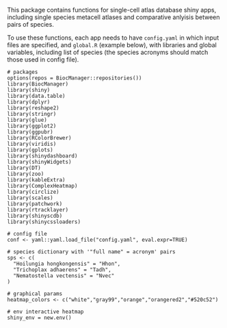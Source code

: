 This package contains functions for single-cell atlas database shiny apps, including single species metacell atlases and comparative anlyisis between pairs of species.

To use these functions, each app needs to have `config.yaml` in which input files are specified, and `global.R` (example below), with libraries and global variables, including list of species (the species acronyms should match those used in config file).

```
# packages
options(repos = BiocManager::repositories())
library(BiocManager)
library(shiny)
library(data.table)
library(dplyr)
library(reshape2)
library(stringr)
library(glue)
library(ggplot2)
library(ggpubr)
library(RColorBrewer)
library(viridis)
library(gplots)
library(shinydashboard)
library(shinyWidgets)
library(DT)
library(zoo)
library(kableExtra)
library(ComplexHeatmap)
library(circlize)
library(scales)
library(patchwork)
library(rtracklayer)
library(shinyscdb)
library(shinycssloaders)

# config file
conf <- yaml::yaml.load_file("config.yaml", eval.expr=TRUE)

# species dictionary with '"full name" = acronym' pairs
sps <- c(
  "Hoilungia hongkongensis" = "Hhon",
  "Trichoplax adhaerens" = "Tadh",
  "Nematostella vectensis" = "Nvec"
)

# graphical params
heatmap_colors <- c("white","gray99","orange","orangered2","#520c52")

# env interactive heatmap
shiny_env = new.env()
```


